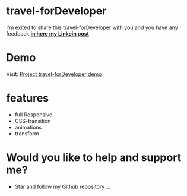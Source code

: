 # travel-forDeveloper

 I'm exited to share this travel-forDeveloper with you and you have any feedback [**in here my Linkein post**](https://www.linkedin.com/in/marouf-ebrahimi-7b6312237)

 # Demo
 Visit: [Project travel-forDeveloper demo](https://maroufebrahimi.github.io/travel-forDeveloper/)


# features
* full Responsive
* CSS-transition
* animations
* transform


# Would you like to help and support me?
* Star and follow my Github repository
...

